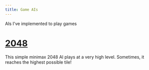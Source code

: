 ```yaml
---
title: Game AIs
---
```

AIs I've implemented to play games

# [2048](https://quasarbright.github.io/2048/)
This simple minimax 2048 AI plays at a very high level. Sometimes, it reaches the highest possible tile!